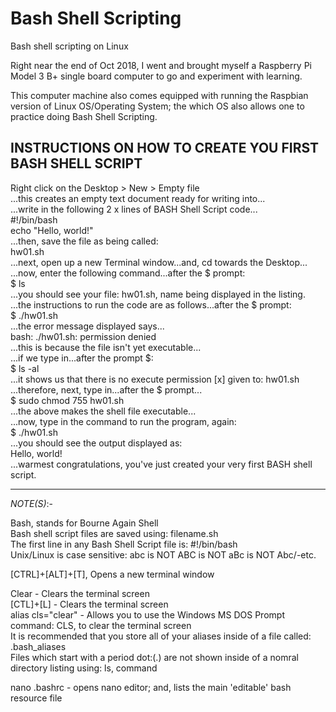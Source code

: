 # Bash Shell Scripting
Bash shell scripting on Linux 

Right near the end of Oct 2018, I went and brought myself a Raspberry Pi Model 3 B+ single board computer to go and experiment with learning. 

This computer machine also comes equipped with running the Raspbian version of Linux OS/Operating System; the which OS also allows one to practice doing Bash Shell Scripting.

## INSTRUCTIONS ON HOW TO CREATE YOU FIRST BASH SHELL SCRIPT

Right click on the Desktop > New > Empty file  
...this creates an empty text document ready for writing into...  
...write in the following 2 x lines of BASH Shell Script code...  
#!/bin/bash  
echo "Hello, world!"  
...then, save the file as being called:  
hw01.sh  
...next, open up a new Terminal window...and, cd towards the Desktop...  
...now, enter the following command...after the $ prompt:  
$ ls  
...you should see your file: hw01.sh, name being displayed in the listing.  
...the instructions to run the code are as follows...after the $ prompt:  
$ ./hw01.sh  
...the error message displayed says...  
bash: ./hw01.sh: permission denied  
...this is because the file isn't yet executable...  
...if we type in...after the prompt $:   
$ ls -al  
...it shows us that there is no execute permission [x] given to: hw01.sh  
...therefore, next, type in...after the $ prompt...  
$ sudo chmod 755 hw01.sh  
...the above makes the shell file executable...  
...now, type in the command to run the program, again:  
$ ./hw01.sh  
...you should see the output displayed as:  
Hello, world!  
...warmest congratulations, you've just created your very first BASH shell script.  

-----

*NOTE(S)*:-  

Bash, stands for Bourne Again Shell  
Bash shell script files are saved using: filename.sh  
The first line in any Bash Shell Script file is: #!/bin/bash    
Unix/Linux is case sensitive: abc is NOT ABC is NOT aBc is NOT Abc/-etc.     

[CTRL]+[ALT]+[T], Opens a new terminal window  

Clear - Clears the terminal screen  
[CTL]+[L] - Clears the terminal screen  
alias cls="clear" - Allows you to use the Windows MS DOS Prompt command: CLS, to clear the terminal screen   
It is recommended that you store all of your aliases inside of a file called: .bash_aliases  
Files which start with a period dot:(.) are not shown inside of a nomral directory listing using: ls, command     

nano .bashrc - opens nano editor; and, lists the main 'editable' bash resource file  
